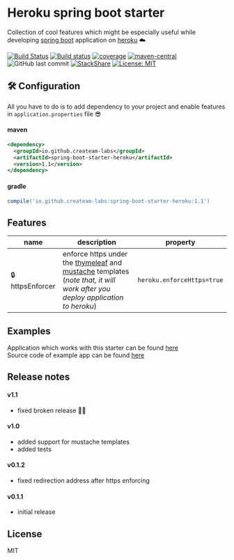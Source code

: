 

# Heroku spring boot starter 
Collection of cool features which might be especially useful while developing [spring boot](https://projects.spring.io/spring-boot/) application on [heroku](https://www.heroku.com/) ☁️

[![Build Status](https://img.shields.io/travis/createam-labs/spring-boot-starter-heroku/master.svg?logo=travis)](https://travis-ci.org/createam-labs/spring-boot-starter-heroku)
[![Build status](https://ci.appveyor.com/api/projects/status/lr49dwaq8gou8hr8?svg=true)](https://ci.appveyor.com/project/createam-labs/spring-boot-starter-heroku)
[![coverage](https://img.shields.io/codecov/c/github/createam-labs/spring-boot-starter-heroku.svg)](https://codecov.io/gh/createam-labs/spring-boot-starter-heroku)
[![maven-central](https://img.shields.io/maven-metadata/v/http/central.maven.org/maven2/io/github/createam-labs/spring-boot-starter-heroku/maven-metadata.xml.svg)](http://search.maven.org/#artifactdetails%7Cio.github.createam-labs%7Cspring-boot-starter-heroku%7C1.1%7Cjar)
![GitHub last commit](https://img.shields.io/github/last-commit/createam-labs/spring-boot-starter-heroku.svg)
[![StackShare](https://img.shields.io/badge/tech-stack-0690fa.svg?style=flat)](https://stackshare.io/createam-labs/spring-boot-starter-heroku)
[![License: MIT](https://img.shields.io/packagist/l/doctrine/orm.svg)](https://opensource.org/licenses/MIT)

## 🛠 Configuration
All you have to do is to add dependency to your project and enable features in `application.properties` file 😎
#### maven
```xml
<dependency>
  <groupId>io.github.createam-labs</groupId>
  <artifactId>spring-boot-starter-heroku</artifactId>
  <version>1.1</version>
</dependency>
```
#### gradle
```groovy
compile('io.github.createam-labs:spring-boot-starter-heroku:1.1')
````
##  Features 
| name | description | property |
| ------ | ------ | ------ |
| 🔒httpsEnforcer | enforce https under the [thymeleaf](https://www.thymeleaf.org/) and [mustache](https://mustache.github.io/) templates (_note that, it will work after you deploy application to heroku_) | `heroku.enforceHttps=true`

## Examples
Application which works with this starter can be found [here](http://createam-labs.herokuapp.com/)  
Source code of example app can be found [here](https://github.com/createam-labs/createam-labs-test-services)

## Release notes

#### v1.1
- fixed broken release 🤦‍♂️

#### v1.0
- added support for mustache templates
- added tests

#### v0.1.2
- fixed redirection address after https enforcing
  
#### v0.1.1
- initial release


License
----
MIT

